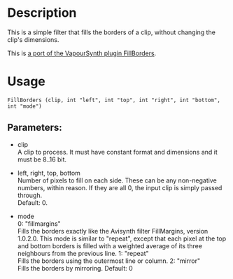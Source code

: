 # Description

This is a simple filter that fills the borders of a clip, without changing the clip's dimensions.

This is [a port of the VapourSynth plugin FillBorders](https://github.com/dubhater/vapoursynth-fillborders).

# Usage

```
FillBorders (clip, int "left", int "top", int "right", int "bottom", int "mode")
```

## Parameters:

- clip\
    A clip to process. It must have constant format and dimensions and it must be 8..16 bit.

- left, right, top, bottom\
    Number of pixels to fill on each side. These can be any non-negative numbers, within reason. If they are all 0, the input clip is simply passed through.\
    Default: 0.

- mode\
    0: "fillmargins"\
        Fills the borders exactly like the Avisynth filter FillMargins, version 1.0.2.0. This mode is similar to "repeat", except that each pixel at the top and bottom borders is filled with a weighted average of its three neighbours from the previous line.
    1: "repeat"\
        Fills the borders using the outermost line or column.
    2: "mirror"\
        Fills the borders by mirroring.
    Default: 0
